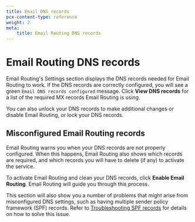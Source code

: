 ```yaml
---
title: Email DNS records
pcx-content-type: reference
weight: 2
meta:
    title: Email Routing DNS records
---
```


# Email Routing DNS records

Email Routing's Settings section displays the DNS records needed for Email Routing to work. If the DNS records are correctly configured, you will see a green `Email DNS records configured` message. Click **View DNS records** for a list of the required MX records Email Routing is using.

You can also unlock your DNS records to make additional changes or disable Email Routing, or lock your DNS records.

## Misconfigured Email Routing records

Email Routing warns you when your DNS records are not properly configured. When this happens, Email Routing also shows which records are required, and which records you will have to delete (if any) to activate the service.

To activate Email Routing and clean your DNS records, click **Enable Email Routing**. Email Routing will guide you through this process.

This section will also show you a number of problems that might arise from misconfigured DNS settings, such as having multiple sender policy framework (SPF) records. Refer to [Troubleshooting SPF records](/email-routing/troubleshooting/spf-records/) for details on how to solve this issue.